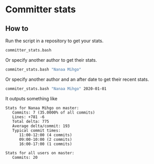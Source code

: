 # Committer stats
## How to
Run the script in a repository to get your stats.
```bash
committer_stats.bash
```

Or specify another author to get their stats.
```bash
commiter_stats.bash "Nanaa Mihgo"
```

Or specify another author and an after date to get their recent stats.
```bash
commiter_stats.bash "Nanaa Mihgo" 2020-01-01
```

It outputs something like
```
Stats for Nanaa Mihgo on master:
   Commits: 7 (35.0000% of all commits)
   Lines: +781 -6
   Total delta: 775
   Average delta/commit: 193
   Typical commit times:
      11:00-12:00 (4 commits)
      09:00-10:00 (2 commits)
      16:00-17:00 (1 commits)

Stats for all users on master:
   Commits: 20
```